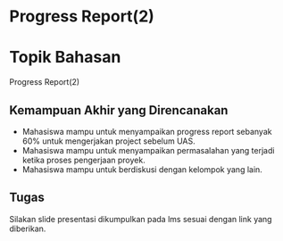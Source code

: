 # Progress Report(2)

# Topik Bahasan

Progress Report(2)

## Kemampuan Akhir yang Direncanakan
- Mahasiswa mampu untuk menyampaikan progress report sebanyak 60% untuk mengerjakan project sebelum UAS.
- Mahasiswa mampu untuk menyampaikan permasalahan yang terjadi ketika proses pengerjaan proyek.
- Mahasiswa mampu untuk berdiskusi dengan kelompok yang lain.

## Tugas
Silakan slide presentasi dikumpulkan pada lms sesuai dengan link yang diberikan.
